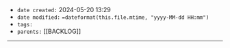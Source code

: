 - `date created:` 2024-05-20 13:29
- `date modified:` `=dateformat(this.file.mtime, "yyyy-MM-dd HH:mm")`
- `tags:` 
- `parents:` [[BACKLOG]]

***

